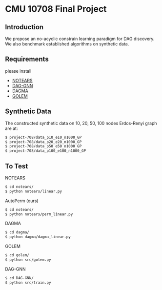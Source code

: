 # CMU 10708 Final Project 

## Introduction
We propose an no-acyclic constrain learning paradigm for DAG discovery. We also benchmark established algorithms on synthetic data.

## Requirements

please install

- [NOTEARS](https://github.com/xunzheng/notears)
- [DAG-GNN](https://github.com/fishmoon1234/DAG-GNN)
- [DAGMA](https://github.com/kevinsbello/dagma)
- [GOLEM](https://github.com/ignavierng/golem)

## Synthetic Data

The constructed synthetic data on 10, 20, 50, 100 nodes Erdos-Renyi graph are at:

```bash
$ project-708/data_p10_e10_n1000_GP
$ project-708/data_p20_e20_n1000_GP
$ project-708/data_p50_e50_n1000_GP
$ project-708/data_p100_e100_n1000_GP
```

## To Test

NOTEARS

```bash
$ cd notears/
$ python notears/linear.py
```

AutoPerm (ours)

```bash
$ cd notears/
$ python notears/perm_linear.py
```

DAGMA

```bash
$ cd dagma/
$ python dagma/dagma_linear.py
```

GOLEM

```bash
$ cd golem/
$ python src/golem.py
```

DAG-GNN

```bash
$ cd DAG-GNN/
$ python src/train.py
```


